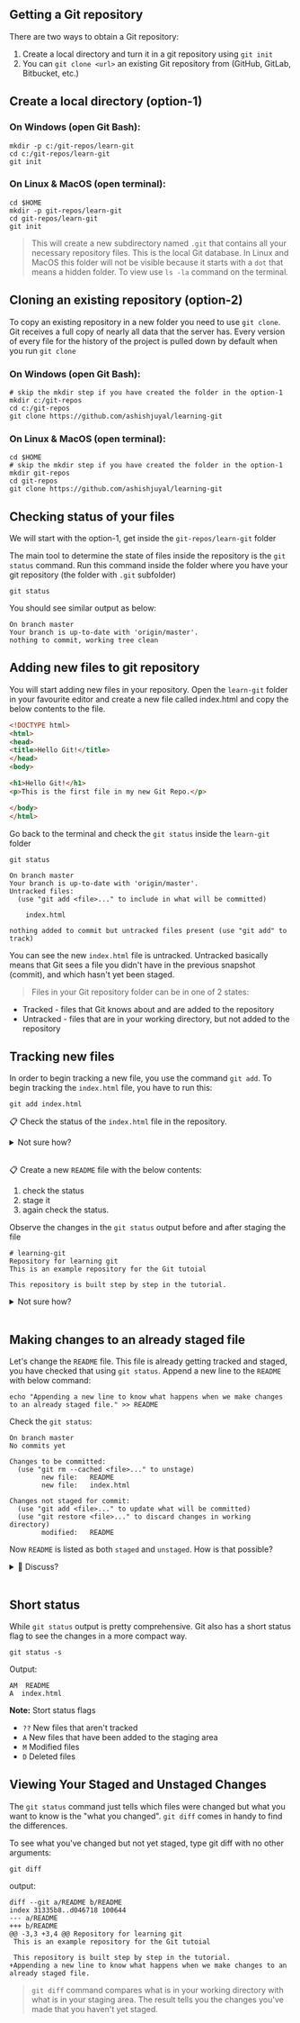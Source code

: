 ## Getting a Git repository

There are two ways to obtain a Git repository:

1. Create a local directory and turn it in a git repository using `git init`
2. You can `git clone <url>` an existing Git repository from (GitHub, GitLab, Bitbucket, etc.)

## Create a local directory (option-1)

### On Windows (open Git Bash):
```
mkdir -p c:/git-repos/learn-git
cd c:/git-repos/learn-git
git init
```
### On Linux & MacOS (open terminal):
```
cd $HOME
mkdir -p git-repos/learn-git
cd git-repos/learn-git
git init
```
> This will create a new subdirectory named `.git` that contains all your necessary repository files. This is the local Git database. In Linux and MacOS this folder will not be visible because it starts with a `dot` that means a hidden folder. To view use `ls -la` command on the terminal.

## Cloning an existing repository (option-2)
To copy an existing repository in a new folder you need to use `git clone`. Git receives a full copy of nearly all data that the server has. Every version of every file for the history of the project is pulled down by default when you run `git clone`

### On Windows (open Git Bash):
```shell
# skip the mkdir step if you have created the folder in the option-1
mkdir c:/git-repos
cd c:/git-repos
git clone https://github.com/ashishjuyal/learning-git
```
### On Linux & MacOS (open terminal):
```shell
cd $HOME
# skip the mkdir step if you have created the folder in the option-1
mkdir git-repos
cd git-repos
git clone https://github.com/ashishjuyal/learning-git
```

## Checking status of your files
We will start with the option-1, get inside the `git-repos/learn-git` folder

The main tool to determine the state of files inside the repository is the `git status` command. Run this command inside the folder where you have your git repository (the folder with `.git` subfolder)

```
git status
```
You should see similar output as below:
```
On branch master
Your branch is up-to-date with 'origin/master'.
nothing to commit, working tree clean
```

## Adding new files to git repository

You will start adding new files in your repository. Open the `learn-git` folder in your favourite editor and create a new file called index.html and copy the below contents to the file.

```html
<!DOCTYPE html>
<html>
<head>
<title>Hello Git!</title>
</head>
<body>

<h1>Hello Git!</h1>
<p>This is the first file in my new Git Repo.</p>

</body>
</html>
```

Go back to the terminal and check the `git status` inside the  `learn-git` folder

```
git status
```

```
On branch master
Your branch is up-to-date with 'origin/master'.
Untracked files:
  (use "git add <file>..." to include in what will be committed)

    index.html

nothing added to commit but untracked files present (use "git add" to track)
```
You can see the new `index.html` file is untracked. Untracked basically means that Git sees a file you didn't have in the previous snapshot (commit), and which hasn't yet been staged.

> Files in your Git repository folder can be in one of 2 states:
 - Tracked - files that Git knows about and are added to the repository
 - Untracked - files that are in your working directory, but not added to the repository

## Tracking new files
In order to begin tracking a new file, you use the command `git add`. To begin tracking the `index.html` file, you have to run this:

```
git add index.html
```

📋 Check the status of the `index.html` file in the repository.

<details>
  <summary>Not sure how?</summary>

```
git status
```
</details>
<br>

📋 Create a new `README` file with the below contents:
1. check the status
2. stage it 
3. again check the status.

Observe the changes in the `git status` output before and after staging the file

```
# learning-git
Repository for learning git
This is an example repository for the Git tutoial

This repository is built step by step in the tutorial.
```

<details>
  <summary>Not sure how?</summary>

```
git status
git add README
git status
```
</details>
<br>

## Making changes to an already staged file
Let's change the `README` file. This file is already getting tracked and staged, you have checked that using `git status`.
Append a new line to the `README` with below command:

```
echo "Appending a new line to know what happens when we make changes to an already staged file." >> README
```

Check the `git status`:
```
On branch master
No commits yet

Changes to be committed:
  (use "git rm --cached <file>..." to unstage)
        new file:   README
        new file:   index.html

Changes not staged for commit:
  (use "git add <file>..." to update what will be committed)
  (use "git restore <file>..." to discard changes in working directory)
        modified:   README
```
Now `README` is listed as both `staged` and `unstaged`. How is that possible?

<details>
  <summary>🎤 Discuss?</summary><br>

It turns out that Git stages a file exactly as it is when you run the `git add` command. If you commit now, the version of `README` as it was when you last ran the `git add` command is how it will go into the commit, not the version of the file as it looks in your working directory when you run `git commit`. If you modify a file after you run `git add`, you have to run `git add` again to stage the latest version of the file.
</details>
<br>

## Short status
While `git status` output is pretty comprehensive. Git also has a short status flag to see the changes in a more compact way.

```
git status -s
```
Output:
```
AM  README
A  index.html
```

**Note:** Stort status flags
- `??` New files that aren't tracked 
- `A`  New files that have been added to the staging area
- `M`  Modified files
- `D`  Deleted files

## Viewing Your Staged and Unstaged Changes
The `git status` command just tells which files were changed but what you want to know is the "what you changed". `git diff` comes in handy to find the differences.

To see what you've changed but not yet staged, type git diff with no other arguments:

```
git diff
```
output:
```
diff --git a/README b/README
index 31335b8..d046718 100644
--- a/README
+++ b/README
@@ -3,3 +3,4 @@ Repository for learning git
 This is an example repository for the Git tutoial

 This repository is built step by step in the tutorial.
+Appending a new line to know what happens when we make changes to an already staged file.
```
> `git diff` command compares what is in your working directory with what is in your staging area. The result tells you the changes you've made that you haven't yet staged.
